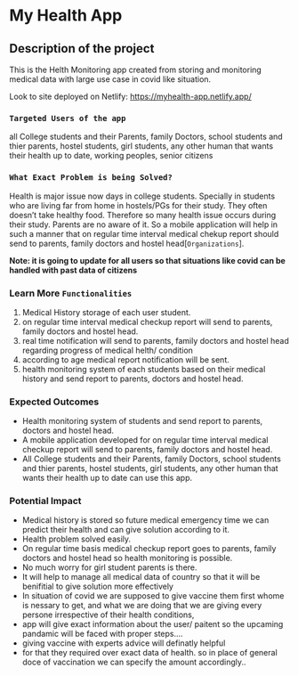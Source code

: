 # My Health App

## Description of the project

This is the Helth Monitoring app created from storing and monitoring medical data with large use case in covid like situation.

Look to site deployed on Netlify: https://myhealth-app.netlify.app/

### `Targeted Users of the app`

all College students and their Parents, family Doctors, school students and thier
parents, hostel students, girl students, any other human that wants their health up to
date, working peoples, senior citizens

### `What Exact Problem is being Solved?`

Health is major issue now days in college students. Specially in students who are living
far from home in hostels/PGs for their study. They often doesn’t take healthy food.
Therefore so many health issue occurs during their study. Parents are no aware of it.
So a mobile application will help in such a manner that on regular time
interval medical chekup report should send to parents, family doctors and hostel head[`Organizations`].

**Note: it is going to update for all users so that situations like covid can be handled with past data of citizens**

### Learn More `Functionalities`

1. Medical History storage of each user student.
2. on regular time interval medical checkup report will send to parents, family
   doctors and hostel head.
3. real time notification will send to parents, family doctors and hostel head regarding progress of medical helth/ condition
4. according to age medical report notification will be sent.
5. health monitoring system of each students based on their medical history and send
   report to parents, doctors and hostel head.

### Expected Outcomes

- Health monitoring system of students and send report to parents, doctors and hostel head.
- A mobile application developed for on regular time interval medical checkup report will send to parents, family doctors and hostel head.
- All College students and their Parents, family Doctors, school students and thier parents, hostel students, girl students, any other human that wants their health up to date can use this app.

### Potential Impact

- Medical history is stored so future medical emergency time we can predict their health
  and can give solution according to it.
- Health problem solved easily.
- On regular time basis medical checkup report goes to parents, family doctors and hostel head so health
  monitoring is possible.
- No much worry for girl student parents is there.
- It will help to manage all medical data of country so that it will be benifitial to give solution more effectively
- In situation of covid we are supposed to give vaccine them first whome is nessary to get,
  and what we are doing that we are giving every persone irrespective of their health conditions,
- app will give exact information about the user/ paitent so the upcaming pandamic will be faced with proper steps....
- giving vaccine with experts advice will definatly helpful
- for that they required over exact data of health. so in place of general doce of vaccination we can specify the amount accordingly..
